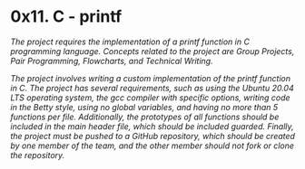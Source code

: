 # 0x11. C - printf

*The project requires the implementation of a printf function in C programming language. Concepts related to the project are Group Projects, Pair Programming, Flowcharts, and Technical Writing.*

*The project involves writing a custom implementation of the printf function in C. The project has several requirements, such as using the Ubuntu 20.04 LTS operating system, the gcc compiler with specific options, writing code in the Betty style, using no global variables, and having no more than 5 functions per file. Additionally, the prototypes of all functions should be included in the main header file, which should be included guarded. Finally, the project must be pushed to a GitHub repository, which should be created by one member of the team, and the other member should not fork or clone the repository.*
